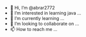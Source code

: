 - 👋 Hi, I’m @abrar2772
- 👀 I’m interested in learning java ...
- 🌱 I’m currently learning ...
- 💞️ I’m looking to collaborate on ...
- 📫 How to reach me ...

<!---
abrar2772/abrar2772 is a ✨ special ✨ repository because its `README.md` (this file) appears on your GitHub profile.
You can click the Preview link to take a look at your changes.
--->
